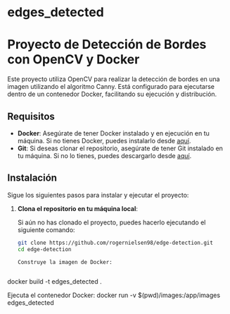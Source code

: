 # edges_detected
# Proyecto de Detección de Bordes con OpenCV y Docker

Este proyecto utiliza OpenCV para realizar la detección de bordes en una imagen utilizando el algoritmo Canny. Está configurado para ejecutarse dentro de un contenedor Docker, facilitando su ejecución y distribución.

## Requisitos

- **Docker**: Asegúrate de tener Docker instalado y en ejecución en tu máquina. Si no tienes Docker, puedes instalarlo desde [aquí](https://www.docker.com/products/docker-desktop).
- **Git**: Si deseas clonar el repositorio, asegúrate de tener Git instalado en tu máquina. Si no lo tienes, puedes descargarlo desde [aquí](https://git-scm.com/downloads).

## Instalación

Sigue los siguientes pasos para instalar y ejecutar el proyecto:

1. **Clona el repositorio en tu máquina local**:
   
   Si aún no has clonado el proyecto, puedes hacerlo ejecutando el siguiente comando:

   ```bash
   git clone https://github.com/rogernielsen98/edge-detection.git
   cd edge-detection

   Construye la imagen de Docker:



docker build -t edges_detected .

Ejecuta el contenedor Docker:
docker run -v $(pwd)/images:/app/images edges_detected
